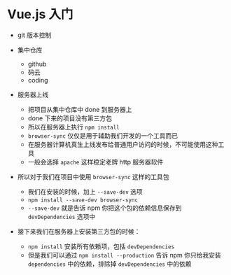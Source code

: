 # Vue.js 入门

- git 版本控制
- 集中仓库
  + github
  + 码云
  + coding

- 服务器上线
  + 把项目从集中仓库中 done 到服务器上
  + done 下来的项目没有第三方包
  + 所以在服务器上执行 `npm install`
  + `browser-sync` 仅仅是用于辅助我们开发的一个工具而已
  + 在服务器计算机真生上线发布给普通用户访问的时候，不可能使用这种工具
  + 一般会选择 `apache` 这样稳定老牌 http 服务器软件

- 所以对于我们在项目中使用 `browser-sync` 这样的工具包
  + 我们在安装的时候，加上 `--save-dev` 选项
  + `npm install --save-dev browser-sync`
  + `--save-dev` 就是告诉 npm 你把这个包的依赖信息保存到 `devDependencies` 选项中

- 接下来我们在服务器上安装第三方包的时候：
  + `npm install` 安装所有依赖项，包括 `devDependencies`
  + 但是我们可以通过 `npm install --production` 告诉 npm 你只给我安装 `dependencies` 中的依赖，排除掉 `devDependencies` 中的依赖
